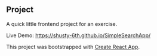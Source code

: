 ## Project
A quick little frontend project for an exercise.

Live Demo: https://shusty-6th.github.io/SimpleSearchApp/



This project was bootstrapped with [Create React App](https://github.com/facebook/create-react-app).
